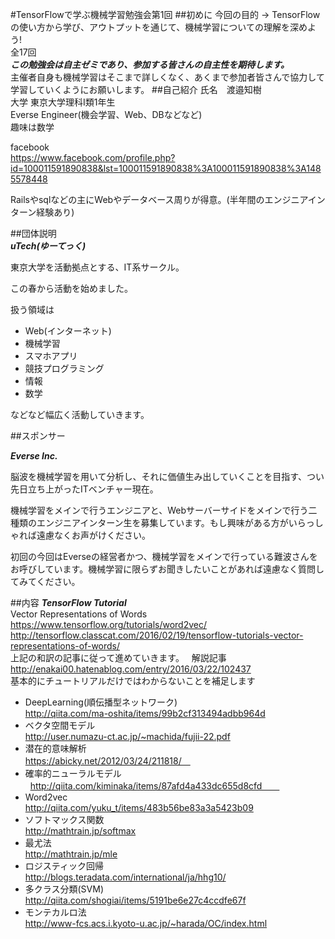 #TensorFlowで学ぶ機械学習勉強会第1回
##初めに
今回の目的 -> TensorFlowの使い方から学び、アウトプットを通じて、機械学習についての理解を深めよう!  
全17回  
***この勉強会は自主ゼミであり、参加する皆さんの自主性を期待します。***  
主催者自身も機械学習はそこまで詳しくなく、あくまで参加者皆さんで協力して学習していくようにお願いします。
##自己紹介
氏名　渡邉知樹  
大学 東京大学理科I類1年生  
Everse Engineer(機会学習、Web、DBなどなど)  
趣味は数学

facebook   
<https://www.facebook.com/profile.php?id=100011591890838&lst=100011591890838%3A100011591890838%3A1485578448>  

Railsやsqlなどの主にWebやデータベース周りが得意。(半年間のエンジニアインターン経験あり)

##団体説明  
***uTech(ゆーてっく)***  

東京大学を活動拠点とする、IT系サークル。

この春から活動を始めました。

扱う領域は
* Web(インターネット)
* 機械学習
* スマホアプリ
* 競技プログラミング
* 情報
* 数学　　

などなど幅広く活動していきます。

##スポンサー  

***Everse Inc.***  

脳波を機械学習を用いて分析し、それに価値生み出していくことを目指す、つい先日立ち上がったITベンチャー現在。  

機械学習をメインで行うエンジニアと、Webサーバーサイドをメインで行う二種類のエンジニアインターン生を募集しています。もし興味がある方がいらっしゃれば遠慮なくお声がけください。　　

初回の今回はEverseの経営者かつ、機械学習をメインで行っている難波さんをお呼びしています。機械学習に限らずお聞きしたいことがあれば遠慮なく質問してみてください。

##内容
***TensorFlow Tutorial***</br>
Vector Representations of Words</br>
<https://www.tensorflow.org/tutorials/word2vec/></br>
<http://tensorflow.classcat.com/2016/02/19/tensorflow-tutorials-vector-representations-of-words/></br>
上記の和訳の記事に従って進めていきます。  
解説記事　　
http://enakai00.hatenablog.com/entry/2016/03/22/102437  
基本的にチュートリアルだけではわからないことを補足します 　
* DeepLearning(順伝播型ネットワーク)  
http://qiita.com/ma-oshita/items/99b2cf313494adbb964d  
* ベクタ空間モデル</br>
http://user.numazu-ct.ac.jp/~machida/fujii-22.pdf  
* 潜在的意味解析</br>
https://abicky.net/2012/03/24/211818/　  
* 確率的ニューラルモデル</br>  
http://qiita.com/kiminaka/items/87afd4a433dc655d8cfd　　 
* Word2vec</br>
http://qiita.com/yuku_t/items/483b56be83a3a5423b09  
* ソフトマックス関数　</br>
http://mathtrain.jp/softmax  
* 最尤法</br>
http://mathtrain.jp/mle  
* ロジスティック回帰  
http://blogs.teradata.com/international/ja/hhg10/   
* 多クラス分類(SVM)  
http://qiita.com/shogiai/items/5191be6e27c4ccdfe67f  
* モンテカルロ法  
http://www-fcs.acs.i.kyoto-u.ac.jp/~harada/OC/index.html  
